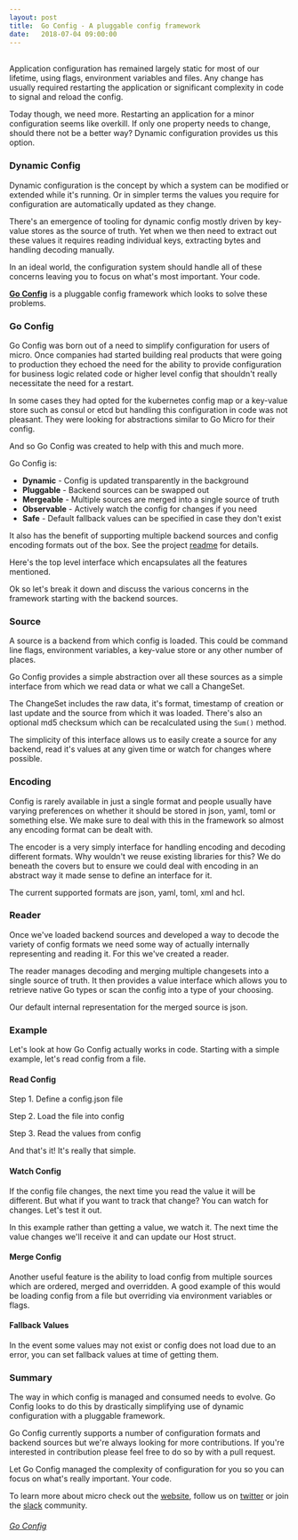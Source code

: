 ```yaml
---
layout:	post
title:	Go Config - A pluggable config framework
date:	2018-07-04 09:00:00
---
```

<br>
Application configuration has remained largely static for most of our lifetime, using flags, environment variables and files. 
Any change has usually required restarting the application or significant complexity in code to signal and reload the config. 

Today though, we need more. Restarting an application for a minor configuration seems like overkill. If only one property 
needs to change, should there not be a better way? Dynamic configuration provides us this option. 

### Dynamic Config

Dynamic configuration is the concept by which a system can be modified or extended while it's running. Or in simpler terms 
the values you require for configuration are automatically updated as they change.

There's an emergence of tooling for dynamic config mostly driven by key-value stores as the source of truth. Yet when we then 
need to extract out these values it requires reading individual keys, extracting bytes and handling decoding manually.

In an ideal world, the configuration system should handle all of these concerns leaving you to focus on what's most important. 
Your code.

[**Go Config**](https://github.com/micro/go-config) is a pluggable config framework which looks to solve these problems.

### Go Config

Go Config was born out of a need to simplify configuration for users of micro. Once companies had started building real 
products that were going to production they echoed the need for the ability to provide configuration for business logic 
related code or higher level config that shouldn't really necessitate the need for a restart.

In some cases they had opted for the kubernetes config map or a key-value store such as consul or etcd but handling 
this configuration in code was not pleasant. They were looking for abstractions similar to Go Micro for their config.

And so Go Config was created to help with this and much more.

Go Config is:

- **Dynamic** - Config is updated transparently in the background
- **Pluggable** - Backend sources can be swapped out
- **Mergeable** - Multiple sources are merged into a single source of truth
- **Observable** - Actively watch the config for changes if you need
- **Safe** - Default fallback values can be specified in case they don't exist


It also has the benefit of supporting multiple backend sources and config encoding formats out of the box. See the project 
[readme](https://github.com/micro/go-config) for details.

Here's the top level interface which encapsulates all the features mentioned.

<script src="https://gist.github.com/asim/9365ffa1115d2215a39d9073a2fa0ffc.js"></script>

Ok so let's break it down and discuss the various concerns in the framework starting with the backend sources.

### Source

A source is a backend from which config is loaded. This could be command line flags, environment variables, a key-value store 
or any other number of places.

Go Config provides a simple abstraction over all these sources as a simple interface from which we read data or what we call a ChangeSet.

<script src="https://gist.github.com/asim/45a0c1f0a40c29c034b1aea796a24c96.js"></script>

The ChangeSet includes the raw data, it's format, timestamp of creation or last update and the source from which it was loaded. 
There's also an optional md5 checksum which can be recalculated using the `Sum()` method.

The simplicity of this interface allows us to easily create a source for any backend, read it's values at any given time or 
watch for changes where possible.

### Encoding

Config is rarely available in just a single format and people usually have varying preferences on whether it should be stored 
in json, yaml, toml or something else. We make sure to deal with this in the framework so almost any encoding format can be 
dealt with.

The encoder is a very simply interface for handling encoding and decoding different formats. Why wouldn't we reuse existing libraries for 
this? We do beneath the covers but to ensure we could deal with encoding in an abstract way it made sense to define an interface for it.

<script src="https://gist.github.com/asim/131349521cbb974c680cd3a245bf13c7.js"></script>

The current supported formats are json, yaml, toml, xml and hcl.

### Reader

Once we've loaded backend sources and developed a way to decode the variety of config formats we need some way of actually internally 
representing and reading it. For this we've created a reader.

The reader manages decoding and merging multiple changesets into a single source of truth. It then provides a value interface which 
allows you to retrieve native Go types or scan the config into a type of your choosing.

<script src="https://gist.github.com/asim/e19799834382975b85e1c1813c4e2f89.js"></script>

Our default internal representation for the merged source is json.

### Example

Let's look at how Go Config actually works in code. Starting with a simple example, let's read config from a file. 

#### Read Config

Step 1. Define a config.json file

<script src="https://gist.github.com/asim/f6ddc55133f54f32fe0e9e6813e286dc.js"></script>

Step 2. Load the file into config

<script src="https://gist.github.com/asim/716a352d1f2d071fbf14a4fae39fc692.js"></script>


Step 3. Read the values from config

<script src="https://gist.github.com/asim/d97fe7bd2d16b125c721808e693ba88b.js"></script>

And that's it! It's really that simple.

#### Watch Config

If the config file changes, the next time you read the value it will be different. But what if you want to 
track that change? You can watch for changes. Let's test it out.

<script src="https://gist.github.com/asim/d7b98889aaf0342f99c0360641907bc0.js"></script>

In this example rather than getting a value, we watch it. The next time the value changes we'll receive it and 
can update our Host struct.

#### Merge Config

Another useful feature is the ability to load config from multiple sources which are ordered, merged and overridden.
A good example of this would be loading config from a file but overriding via environment variables or flags.

<script src="https://gist.github.com/asim/e91071c4eaff6e0a081ea43a9cdcf7da.js"></script>

#### Fallback Values

In the event some values may not exist or config does not load due to an error, you can set fallback values at 
time of getting them.

<script src="https://gist.github.com/asim/fbfef8fcfe16cb252377fae821c03a2e.js"></script>

### Summary 

The way in which config is managed and consumed needs to evolve. Go Config looks to do this by drastically simplifying 
use of dynamic configuration with a pluggable framework. 

Go Config currently supports a number of configuration formats and backend sources but we're always looking for 
more contributions. If you're interested in contribution please feel free to do so by with a pull request.

Let Go Config managed the complexity of configuration for you so you can focus on what's really important. Your code.

To learn more about micro check out the [website](https://micro.mu), follow us on [twitter](https://twitter.com/microhq) or 
join the [slack](https://micro-services.slack.com) community.

<h6><a href="https://github.com/micro/go-config"><i class="fa fa-github fa-2x"></i> Go Config</a></h6>
